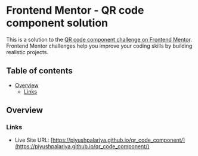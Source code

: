 # Frontend Mentor - QR code component solution

This is a solution to the [QR code component challenge on Frontend Mentor](https://www.frontendmentor.io/challenges/qr-code-component-iux_sIO_H). Frontend Mentor challenges help you improve your coding skills by building realistic projects. 

## Table of contents

- [Overview](#overview)
  - [Links](#links)


## Overview


### Links

- Live Site URL: [https://piyushpalariya.github.io/qr_code_component/](https://piyushpalariya.github.io/qr_code_component/)

